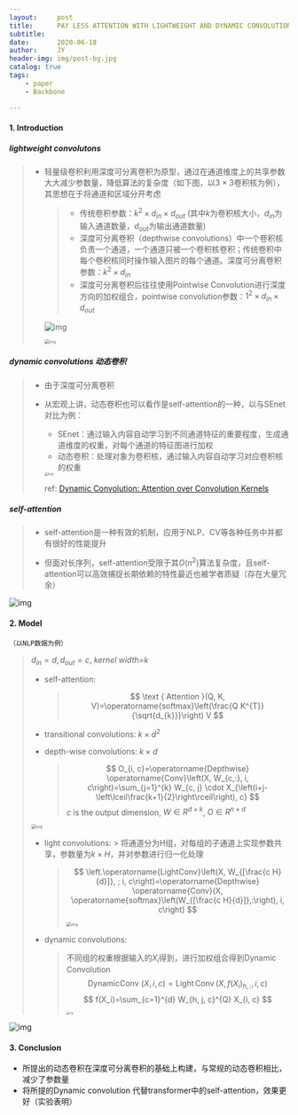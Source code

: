 ```yaml
---
layout:     post
title:      PAY LESS ATTENTION WITH LIGHTWEIGHT AND DYNAMIC CONVOLUTIONS
subtitle:   
date:       2020-06-18
author:     JY
header-img: img/post-bg.jpg
catalog: true
tags:
    - paper
    - Backbone

---
```


#### 1. Introduction

##### *lightweight convolutons*

> - 轻量级卷积利用深度可分离卷积为原型，通过在通道维度上的共享参数大大减少参数量，降低算法的复杂度（如下图，以$3\times 3$卷积核为例），其思想在于将通道和区域分开考虑
>
>   > - 传统卷积参数：$k^2 \times d_{in} \times d_{out}$ (其中$k$为卷积核大小，$d_{in}$为输入通道数量，$d_{out}$为输出通道数量)
>   > - 深度可分离卷积（depthwise convolutions）中一个卷积核负责一个通道，一个通道只被一个卷积核卷积；传统卷积中每个卷积核同时操作输入图片的每个通道。深度可分离卷积参数：$k^2 \times d_{in}$
>   > - 深度可分离卷积后往往使用Pointwise Convolution进行深度方向的加权组合，pointwise convolution参数：$1^2 \times d_{in} \times d_{out}$
>
>   ![img](https://github.com/ZJU-CVs/zju-cvs.github.io/raw/master/img/picture/17.jpeg)
>
>   <img src="https://github.com/ZJU-CVs/zju-cvs.github.io/raw/master/img/picture/18.jpeg" alt="img" style="zoom:50%;" />



##### *dynamic convolutions 动态卷积*

> - 由于深度可分离卷积
>
> - 从宏观上讲，动态卷积也可以看作是self-attention的一种，以与SEnet对比为例：
>
>   - SEnet：通过输入内容自动学习到不同通道特征的重要程度，生成通道维度的权重，对每个通道的特征图进行加权
>   - 动态卷积：处理对象为卷积核，通过输入内容自动学习对应卷积核的权重
>
>   <img src="https://github.com/ZJU-CVs/zju-cvs.github.io/raw/master/img/picture/19.png" alt="img" style="zoom:40%;" />
>
>   ref: [Dynamic Convolution: Attention over Convolution Kernels](https://arxiv.org/abs/1912.03458v2)

##### *self-attention*

> - self-attention是一种有效的机制，应用于NLP、CV等各种任务中并都有很好的性能提升
>
> - 但面对长序列，self-attention受限于其$O(n^{2})$算法复杂度，且self-attention可以高效捕捉长期依赖的特性最近也被学者质疑（存在大量冗余）

![img](https://github.com/ZJU-CVs/zju-cvs.github.io/raw/master/img/picture/16.png)

#### 2. Model

`（以NLP数据为例）`

> $d_{in}=d,d_{out}=c$, *kernel width=k*
>
> - self-attention:
>
>   > $$
>   > \text { Attention }(Q, K, V)=\operatorname{softmax}\left(\frac{Q K^{T}}{\sqrt{d_{k}}}\right) V
>   > $$
>
> - transitional convolutions: $k\times d^2$
>
> - depth-wise convolutions: $k\times d$
>
>   >   $$
>   >   O_{i, c}=\operatorname{Depthwise} \operatorname{Conv}\left(X, W_{c,:}, i, c\right)=\sum_{j=1}^{k} W_{c, j} \cdot X_{\left(i+j-\left\lceil\frac{k+1}{2}\right\rceil\right), c}
>   >   $$
>   >   *c* is the output dimension, $W\in R^{d\times k}$, $O \in R^{n\times d}$
>
> <img src="https://github.com/ZJU-CVs/zju-cvs.github.io/raw/master/img/picture/20.jpg" alt="img" style="zoom:50%;" />
>
> - light convolutions:
> 		> 将通道分为H组，对每组的子通道上实现参数共享，参数量为$k \times H$，并对参数进行归一化处理
>   > $$
>   > \left.\operatorname{LightConv}\left(X, W_{[\frac{c H}{d}]}, ; i, c\right)=\operatorname{Depthwise} \operatorname{Conv}(X, \operatorname{softmax}\left(W_{[\frac{c H}{d}]},:\right), i, c\right)
>   > $$
>   >
>   > <img src="https://github.com/ZJU-CVs/zju-cvs.github.io/raw/master/img/picture/21.jpg" alt="img" style="zoom:50%;" />
>   
> - dynamic convolutions:
>
>   > 不同组的权重根据输入的$X_i$得到，进行加权组合得到Dynamic Convolution
>   > $$
>   > \text { DynamicConv }(X, i, c)=\operatorname{Light} \operatorname{Conv}\left(X, f\left(X_{i}\right)_{h,:}, i, c\right)
>   > $$
>   > $$
>   > f(X_i)=\sum_{c=1}^{d} W_{h, j, c}^{Q} X_{i, c}
>   > $$
>   >
>   > 
>   >
>   > <img src="https://github.com/ZJU-CVs/zju-cvs.github.io/raw/master/img/picture/22.jpg" alt="img" style="zoom:30%;" />
>
> 


![img](https://github.com/ZJU-CVs/zju-cvs.github.io/raw/master/img/picture/15.png)



#### 3. Conclusion

- 所提出的动态卷积在深度可分离卷积的基础上构建，与常规的动态卷积相比，减少了参数量
- 将所提的Dynamic convolution 代替transformer中的self-attention，效果更好（实验表明）